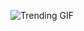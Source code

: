 
<!-- GIF_SECTION -->
![Trending GIF](https://media4.giphy.com/media/v1.Y2lkPThiYjIxNzcycjNqZGpndnp2Znppdm12MmM2aXpjM3Z6cWR4Zm5vemRkeHlzMWRqNCZlcD12MV9naWZzX3NlYXJjaCZjdD1n/zOvBKUUEERdNm/giphy.gif)
<!-- END_GIF_SECTION -->
